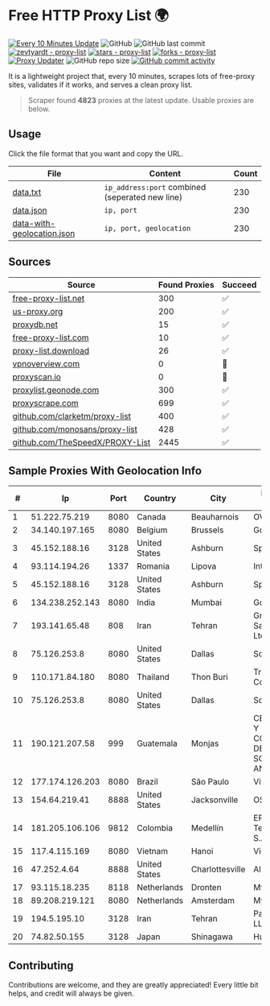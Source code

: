 
# Free HTTP Proxy List 🌍

[![Every 10 Minutes Update](https://github.com/mertguvencli/http-proxy-list/actions/workflows/main.yml/badge.svg?branch=main)](https://github.com/mertguvencli/http-proxy-list/actions/workflows/main.yml)
![GitHub](https://img.shields.io/github/license/mertguvencli/http-proxy-list)
![GitHub last commit](https://img.shields.io/github/last-commit/mertguvencli/http-proxy-list)
[![zevtyardt - proxy-list](https://img.shields.io/static/v1?label=zevtyardt&message=proxy-list&color=blue&logo=github)](https://github.com/zevtyardt/proxy-list "Go to GitHub repo")
[![stars - proxy-list](https://img.shields.io/github/stars/zevtyardt/proxy-list?style=social)](https://github.com/zevtyardt/proxy-list)
[![forks - proxy-list](https://img.shields.io/github/forks/zevtyardt/proxy-list?style=social)](https://github.com/zevtyardt/proxy-list)
[![Proxy Updater](https://github.com/zevtyardt/proxy-list/workflows/Proxy%20Updater/badge.svg)](https://github.com/zevtyardt/proxy-list/actions?query=workflow:"Proxy+Updater")
![GitHub repo size](https://img.shields.io/github/repo-size/zevtyardt/proxy-list)
[![GitHub commit activity](https://img.shields.io/github/commit-activity/m/zevtyardt/proxy-list?logo=commits)](https://github.com/zevtyardt/proxy-list/commits/main)

It is a lightweight project that, every 10 minutes, scrapes lots of free-proxy sites, validates if it works, and serves a clean proxy list.

> Scraper found **4823** proxies at the latest update. Usable proxies are below.

## Usage

Click the file format that you want and copy the URL.

|File|Content|Count|
|----|-------|-----|
|[data.txt](https://raw.githubusercontent.com/mertguvencli/http-proxy-list/main/proxy-list/data.txt)|`ip_address:port` combined (seperated new line)|230|
|[data.json](https://raw.githubusercontent.com/mertguvencli/http-proxy-list/main/proxy-list/data.json)|`ip, port`|230|
|[data-with-geolocation.json](https://raw.githubusercontent.com/mertguvencli/http-proxy-list/main/proxy-list/data-with-geolocation.json)|`ip, port, geolocation`|230|

## Sources

|Source|Found Proxies|Succeed|
|------|-------------|-------|
|[free-proxy-list.net](https://free-proxy-list.net)|300|✅|
|[us-proxy.org](https://www.us-proxy.org)|200|✅|
|[proxydb.net](http://proxydb.net)|15|✅|
|[free-proxy-list.com](https://free-proxy-list.com/?page=&port=&type%5B%5D=http&type%5B%5D=https&up_time=0&search=Search)|10|✅|
|[proxy-list.download](https://www.proxy-list.download/HTTP)|26|✅|
|[vpnoverview.com](https://vpnoverview.com/privacy/anonymous-browsing/free-proxy-servers)|0|🚫|
|[proxyscan.io](https://www.proxyscan.io)|0|🚫|
|[proxylist.geonode.com](https://proxylist.geonode.com/api/proxy-list?limit=300&page=1&sort_by=lastChecked&sort_type=desc&protocols=http,https)|300|✅|
|[proxyscrape.com](https://api.proxyscrape.com/v2/?request=displayproxies&protocol=http&timeout=10000&country=all&ssl=all&anonymity=all)|699|✅|
|[github.com/clarketm/proxy-list](https://raw.githubusercontent.com/clarketm/proxy-list/master/proxy-list-raw.txt)|400|✅|
|[github.com/monosans/proxy-list](https://raw.githubusercontent.com/monosans/proxy-list/main/proxies/http.txt)|428|✅|
|[github.com/TheSpeedX/PROXY-List](https://raw.githubusercontent.com/TheSpeedX/PROXY-List/master/http.txt)|2445|✅|


## Sample Proxies With Geolocation Info

|#|Ip|Port|Country|City|Internet Service Provider|
|-|--|----|-------|----|-------------------------|
|1|51.222.75.219|8080|Canada|Beauharnois|OVH Hosting|
|2|34.140.197.165|8080|Belgium|Brussels|Google LLC|
|3|45.152.188.16|3128|United States|Ashburn|Sprint|
|4|93.114.194.26|1337|Romania|Lipova|Interkvm Host SRL|
|5|45.152.188.16|3128|United States|Ashburn|Sprint|
|6|134.238.252.143|8080|India|Mumbai|Google LLC|
|7|193.141.65.48|808|Iran|Tehran|Green Web Samaneh Novin Co Ltd|
|8|75.126.253.8|8080|United States|Dallas|SoftLayer|
|9|110.171.84.180|8080|Thailand|Thon Buri|True Internet Corporation CO. Ltd.|
|10|75.126.253.8|8080|United States|Dallas|SoftLayer|
|11|190.121.207.58|999|Guatemala|Monjas|CENTRAL DE REDES Y COMUNICACIONES DE GUATEMALA, SOCIEDAD ANONIMA|
|12|177.174.126.203|8080|Brazil|São Paulo|Vivo|
|13|154.64.219.41|8888|United States|Jacksonville|OSNET Wireless|
|14|181.205.106.106|9812|Colombia|Medellín|EPM Telecomunicaciones S.A. E.S.P.|
|15|117.4.115.169|8080|Vietnam|Hanoi|Viettel Corporation|
|16|47.252.4.64|8888|United States|Charlottesville|Alibaba.com LLC|
|17|93.115.18.235|8118|Netherlands|Dronten|Mvps LTD|
|18|89.208.219.121|8080|Netherlands|Amsterdam|My.com B.V.|
|19|194.5.195.10|3128|Iran|Tehran|Pars Parva System LLC|
|20|74.82.50.155|3128|Japan|Shinagawa|Hurricane Electric|



## Contributing

Contributions are welcome, and they are greatly appreciated! Every
little bit helps, and credit will always be given.

